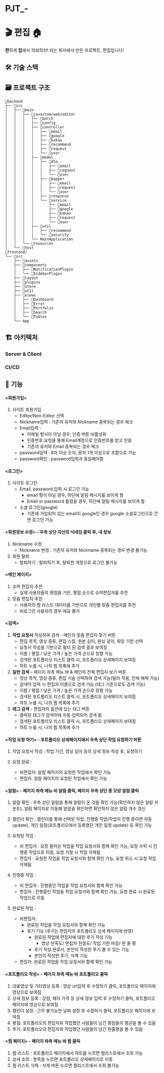 # PJT_-

# :clapper: 편집 :house:

**편**하게 **집**에서 의뢰하자! 라는 취지에서 만든 프로젝트, 편집입니다!

## :hammer_and_wrench: 기술 스택


## :card_file_box: 프로젝트 구조

```
📁backend
├── 📁src
│   ├── 📁main
│   │   ├── 📁java/com/web/editor
│   │   │   ├── 📁batch
│   │   │   ├── 📁config
│   │   │   ├── 📁controller
│   │   │   │   ├── 📁email
│   │   │   │   ├── 📁google
│   │   │   │   ├── 📁kakao
│   │   │   │   ├── 📁recommend
│   │   │   │   ├── 📁request
│   │   │   │   └── 📁user
│   │   │   ├── 📁model
│   │   │   │   ├── 📁dto
│   │   │   │   │   ├── 📁email
│   │   │   │   │   ├── 📁request
│   │   │   │   │   └── 📁user
│   │   │   │   ├── 📁mapper
│   │   │   │   │   ├── 📁email
│   │   │   │   │   ├── 📁request
│   │   │   │   │   └── 📁user
│   │   │   │   ├── 📁response
│   │   │   │   └── 📁service
│   │   │   │       ├── 📁email
│   │   │   │       ├── 📁google
│   │   │   │       ├── 📁kakao
│   │   │   │       ├── 📁request
│   │   │   │       └── 📁user
│   │   │   ├── 📁util
│   │   │   │   ├── 📁recommend
│   │   │   │   └── 📁security
│   │   │   └── MainApplication
│   │   └── 📁resources
│   └── 📁test
📁frontend/
└── 📁src
    ├── 📁assets
    ├── 📁components
    │   ├── 📁NotificationPlugin
    │   └── 📁SidebarPlugin
    ├── 📁layout
    ├── 📁plugins
    ├── 📁store
    ├── 📁util
    ├── 📁views
    │   ├── 📁Dashboard
    │   ├── 📁Error
    │   ├── 📁Portfolio
    │   ├── 📁Search
    │   └── 📁Tables
    └── App
```


## :building_construction: 아키텍처

### Server & Client

### CI/CD

## :triangular_flag_on_post: 기능

#### **<회원가입>**

1. 사이트 회원가입
   - Editor/Non-Editor 선택
   - Nickname입력 : 기존의 유저와 Nickname 중복되는 경우 체크
   - Email입력 :
     - 이메일 형식이 아닐 경우, 인증 버튼 비활성화 
     - 인증번호 요청을 통해 Email계정으로 인증번호를 받고 인증
     - 기존의 유저와 Email 중복되는 경우 체크
   - password입력 : 8자 이상 숫자, 문자 1개 이상으로 조합으로 가능
   - password확인 : password입력과 동일해야함

#### **<로그인>**

1. 사이트 로그인
   - Email, password 입력 시 로그인 가능
     - email 형식 아닐 경우, 하단에 알림 메시지를 보이게 함
     - Email or password 틀렸을 경우, 하단에 알림 메시지를 보이게 함
   - 소셜 로그인(google)
     - 기존에 가입되어 있는 email이 google인 경우 google 소셜로그인으로 간편 로그인 가능

#### **<회원정보 수정>** - 우측 상단 자신의 **닉네임** 클릭 후, **내 정보**

1. Nickname 수정
   - Nickname 변경 : 기존의 유저와 Nickname 중복되는 경우 변경 불가능
2. 회원 탈퇴
   - 탈퇴하기 : 탈퇴하기 후, 탈퇴한 계정으로 로그인 불가능

#### **<메인 페이지>**
1. 슈퍼 편집자 추천
   - 실제 사용자들의 평점을 기반, 평점 순으로 슈퍼편집자를 추천
2. 맞춤 편집자 추천
   - 사용자의 찜 리스트 데이터를 기반으로 개인별 맞춤 편집자를 추천
   - 비로그인 사용자의 경우 제공 불가


#### **<검색>**

1. **작업 요청서** 작성하여 검색 - 메인의 맞춤 편집자 찾기 버튼
   - 편집 목적, 영상 종류, 편집 스킬, 원본 길이, 완성 길이, 희망 기한 선택
   - 요청서 작성을 기반으로 필터 된 검색 결과 보여짐
   - 이름 / 평점 / 낮은 가격 / 높은 가격 순으로 정렬 가능
   - 검색된 포트폴리오 리스트 클릭 시, 포트폴리오 상세페이지 보여짐
   - 하트 누를 시, 나의 찜 목록에 추가
2. **일반 검색** – 페이지 좌측 메뉴 바 & 메인의 전체 편집자 보기 버튼
   - 영상 목적, 영상 종류, 편집 기술 선택하여 검색 가능(필터 적용, 전체 해제 가능)
   - 검색어 입력 시 편집자 이름으로 검색 가능 (태그 기준으로도 검색 가능)
   - 이름 / 평점 / 낮은 가격 / 높은 가격 순으로 정렬 가능
   - 검색된 포트폴리오 리스트 클릭 시, 포트폴리오 상세페이지 보여짐
   - 하트 누를 시, 나의 찜 목록에 추가
3. **태그 검색** - 편집자의 옵션에 있는 태그 버튼
   - 클릭된 태그가 검색어에 자동 입력되어 검색 됨
   - 검색된 포트폴리오 리스트 클릭 시, 포트폴리오 상세페이지 보여짐
   - 하트 누를 시, 나의 찜 목록에 추가
#### **<작업 요청 하기>** - 포트폴리오 상세페이지에서 우측 상단 **작업 요청하기** 버튼

1. 작업 요청서 작성 : 작업 기간, 영상 길이 등의 상세 정보 작성 후, 요청하기

2. 요청 완료 : 
   - 비편집자: 알람 페이지의 요청한 작업에서 확인 가능
   - 편집자: 알람 페이지의 요청된 작업에서 확인 가능

#### **<알람>** \- 페이지 좌측 메뉴 바 알람 클릭, 페이지 우측 상단 종 모양 알람 클릭

1. 알람 확인 : 우측 상단 알람을 통해 알람이 온 것을 확인 가능(확인하지 않은 알람 카운트), 알람 페이지로 이동해 알람을 확인하면 확인하지 않은 알람 개수 갱신

2. 캘린더 확인 : 캘린더를 통해 선택된 작업, 진행중 작업(작업이 진행 중이면 자동 update), 개인 일정(포트폴리오에서 등록했던 개인 일정 update) 등 확인 가능

3. 요청된 작업 : 
   - 비 편집자 : 요청 들어온 작업을 작업 요청서와 함께 확인 가능, 요청 수락 시 진행중 작업으로 이동, 요청 거절 시 작업 삭제됨
   - 편집자 : 요청한 작업을 작업 요청서와 함께 확인 가능, 요청 취소 시 요청 작업 삭제됨

4. 진행중 작업 :
   - 비 편집자 : 진행중인 작업을 작업 요청서와 함께 확인 가능
   - 편집자 : 진행중인 작업을 작업 요청서와 함께 확인 가능, 요청 완료 시 완료된 작업으로 이동

5. 완료된 작업 : 
   - 비편집자: 
     - 완료된 작업을 작업 요청서와 함께 확인 가능
     - 후기 기능 (후기는 편집자의 포트폴리오 상세 페이지에 반영)
       - 완료된 작업에 편집자에 대한 후기 작성 기능
         - 영상 만족도/ 편집자 친절도/ 작업 기한 마감/ 한 줄 평
       - 후기 작성 완료시, 본인이 작성한 후기 볼 수 있는 기능
       - 본인이 작성한 후기, 삭제 기능
   - 편집자: 완료된 작업을 작업 요청서와 함께 확인 가능

#### **<포트폴리오 작성>** - 페이지 좌측 메뉴 바 포트폴리오 클릭

1. 대표영상 및 기타영상 등록 : 영상 url입력 후 수정하기 클릭, 포트폴리오 페이지에 영상으로 보여짐
2. 상세 정보 등록 : 강점, 페이 가격 등 상세 정보 입력 후 수정하기 클릭, 포트폴리오 페이지에 영상으로 보여짐
3. 캘린더 설정 : 근무 불가능한 날짜 설정 후 수정하기 클릭, 포트폴리오 페이지에 보여짐
4. 평점: 포트폴리오의 편집자와 작업했던 사람들이 남긴 평점들의 평균을 볼 수 있음
5. 후기: 포트폴리오의 편집자와 작업했던 사람들이 남긴 한줄평을 볼 수 있음

#### **<찜 페이지>** - 페이지 좌측 메뉴 바 찜 클릭

1. 찜 리스트 : 포트폴리오 페이지에서 하트를 누르면 찜리스트에서 조회 가능
2. 상세 조회 : 항목을 누르면 포트폴리오 상세페이지로 이동
3. 찜 리스트 삭제 : 삭제 버튼 누르면 찜리스트에서 조회 불가능

